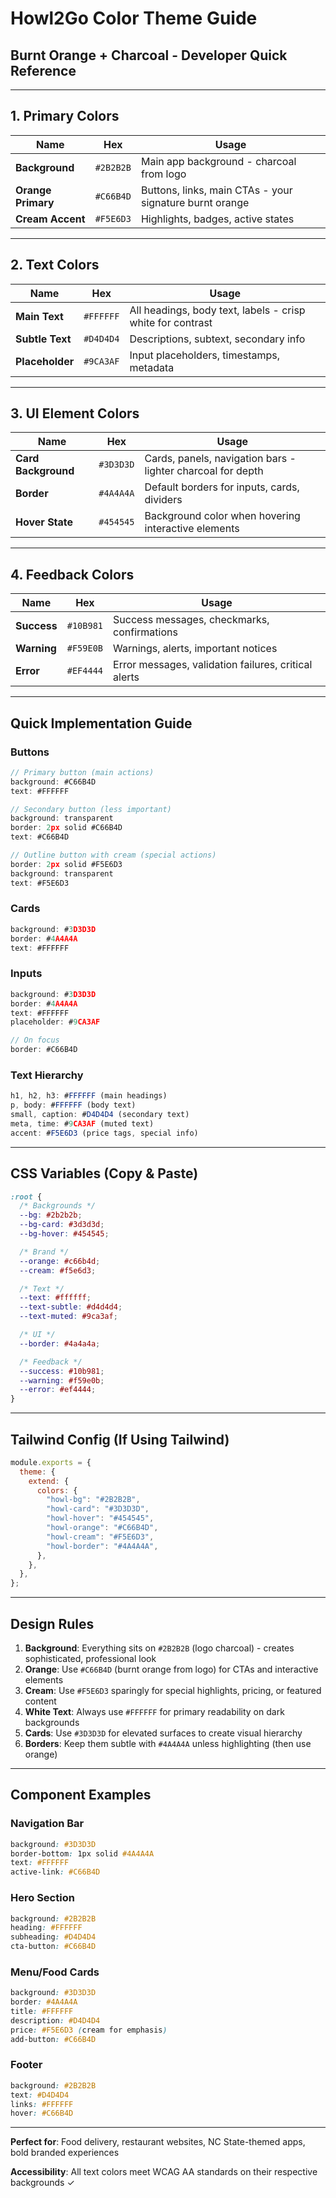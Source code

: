 # Howl2Go Color Theme Guide

## Burnt Orange + Charcoal - Developer Quick Reference

---

## 1. Primary Colors

| Name               | Hex       | Usage                                                   |
| ------------------ | --------- | ------------------------------------------------------- |
| **Background**     | `#2B2B2B` | Main app background - charcoal from logo                |
| **Orange Primary** | `#C66B4D` | Buttons, links, main CTAs - your signature burnt orange |
| **Cream Accent**   | `#F5E6D3` | Highlights, badges, active states                       |

---

## 2. Text Colors

| Name            | Hex       | Usage                                                      |
| --------------- | --------- | ---------------------------------------------------------- |
| **Main Text**   | `#FFFFFF` | All headings, body text, labels - crisp white for contrast |
| **Subtle Text** | `#D4D4D4` | Descriptions, subtext, secondary info                      |
| **Placeholder** | `#9CA3AF` | Input placeholders, timestamps, metadata                   |

---

## 3. UI Element Colors

| Name                | Hex       | Usage                                                       |
| ------------------- | --------- | ----------------------------------------------------------- |
| **Card Background** | `#3D3D3D` | Cards, panels, navigation bars - lighter charcoal for depth |
| **Border**          | `#4A4A4A` | Default borders for inputs, cards, dividers                 |
| **Hover State**     | `#454545` | Background color when hovering interactive elements         |

---

## 4. Feedback Colors

| Name        | Hex       | Usage                                                |
| ----------- | --------- | ---------------------------------------------------- |
| **Success** | `#10B981` | Success messages, checkmarks, confirmations          |
| **Warning** | `#F59E0B` | Warnings, alerts, important notices                  |
| **Error**   | `#EF4444` | Error messages, validation failures, critical alerts |

---

## Quick Implementation Guide

### Buttons

```jsx
// Primary button (main actions)
background: #C66B4D
text: #FFFFFF

// Secondary button (less important)
background: transparent
border: 2px solid #C66B4D
text: #C66B4D

// Outline button with cream (special actions)
border: 2px solid #F5E6D3
background: transparent
text: #F5E6D3
```

### Cards

```jsx
background: #3D3D3D
border: #4A4A4A
text: #FFFFFF
```

### Inputs

```jsx
background: #3D3D3D
border: #4A4A4A
text: #FFFFFF
placeholder: #9CA3AF

// On focus
border: #C66B4D
```

### Text Hierarchy

```jsx
h1, h2, h3: #FFFFFF (main headings)
p, body: #FFFFFF (body text)
small, caption: #D4D4D4 (secondary text)
meta, time: #9CA3AF (muted text)
accent: #F5E6D3 (price tags, special info)
```

---

## CSS Variables (Copy & Paste)

```css
:root {
  /* Backgrounds */
  --bg: #2b2b2b;
  --bg-card: #3d3d3d;
  --bg-hover: #454545;

  /* Brand */
  --orange: #c66b4d;
  --cream: #f5e6d3;

  /* Text */
  --text: #ffffff;
  --text-subtle: #d4d4d4;
  --text-muted: #9ca3af;

  /* UI */
  --border: #4a4a4a;

  /* Feedback */
  --success: #10b981;
  --warning: #f59e0b;
  --error: #ef4444;
}
```

---

## Tailwind Config (If Using Tailwind)

```js
module.exports = {
  theme: {
    extend: {
      colors: {
        "howl-bg": "#2B2B2B",
        "howl-card": "#3D3D3D",
        "howl-hover": "#454545",
        "howl-orange": "#C66B4D",
        "howl-cream": "#F5E6D3",
        "howl-border": "#4A4A4A",
      },
    },
  },
};
```

---

## Design Rules

1. **Background**: Everything sits on `#2B2B2B` (logo charcoal) - creates sophisticated, professional look
2. **Orange**: Use `#C66B4D` (burnt orange from logo) for CTAs and interactive elements
3. **Cream**: Use `#F5E6D3` sparingly for special highlights, pricing, or featured content
4. **White Text**: Always use `#FFFFFF` for primary readability on dark backgrounds
5. **Cards**: Use `#3D3D3D` for elevated surfaces to create visual hierarchy
6. **Borders**: Keep them subtle with `#4A4A4A` unless highlighting (then use orange)

---

## Component Examples

### Navigation Bar

```css
background: #3D3D3D
border-bottom: 1px solid #4A4A4A
text: #FFFFFF
active-link: #C66B4D
```

### Hero Section

```css
background: #2B2B2B
heading: #FFFFFF
subheading: #D4D4D4
cta-button: #C66B4D
```

### Menu/Food Cards

```css
background: #3D3D3D
border: #4A4A4A
title: #FFFFFF
description: #D4D4D4
price: #F5E6D3 (cream for emphasis)
add-button: #C66B4D
```

### Footer

```css
background: #2B2B2B
text: #D4D4D4
links: #FFFFFF
hover: #C66B4D
```

---

**Perfect for**: Food delivery, restaurant websites, NC State-themed apps, bold branded experiences

**Accessibility**: All text colors meet WCAG AA standards on their respective backgrounds ✓
